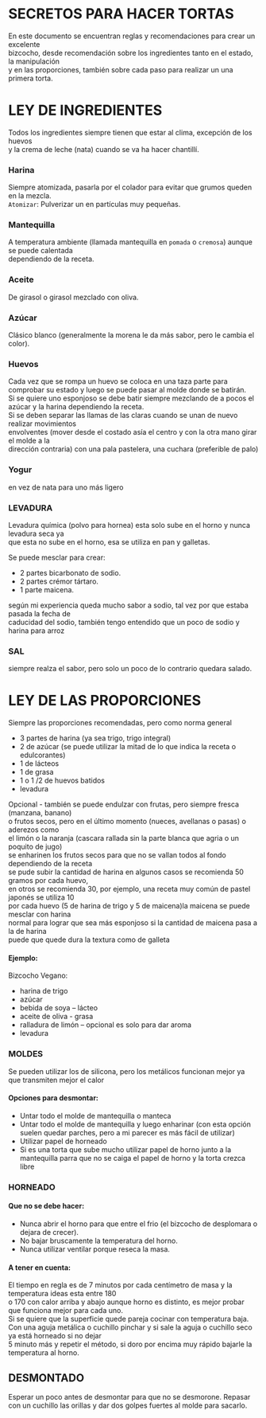 # SECRETOS PARA HACER TORTAS

En este documento se encuentran reglas y  recomendaciones para crear un excelente   
bizcocho, desde recomendación sobre los ingredientes tanto en el estado, la manipulación   
y en las proporciones, también sobre cada paso para realizar un una primera torta.

# LEY DE INGREDIENTES
Todos los ingredientes siempre tienen que estar al clima, excepción de los huevos  
y la crema de leche (nata) cuando se va ha hacer chantillí.

### Harina 
Siempre atomizada, pasarla por el colador para evitar que grumos queden en la mezcla.  
`Atomizar`: Pulverizar un en partículas muy pequeñas.

### Mantequilla 
A temperatura ambiente (llamada mantequilla en `pomada` o `cremosa`) aunque se puede calentada  
dependiendo de la receta.

### Aceite
De girasol o girasol mezclado con oliva.

### Azúcar
Clásico blanco (generalmente la morena le da más sabor, pero le cambia el color).

### Huevos 
Cada vez que se rompa un huevo se coloca en una taza parte para comprobar su estado y luego se puede pasar al molde donde se batirán.  
Si se quiere uno esponjoso se debe batir siempre mezclando de a pocos el azúcar y la harina dependiendo la receta.  
Si se deben separar las llamas de las claras cuando se unan de nuevo realizar movimientos   
envolventes (mover desde el costado asía el centro y con la otra mano girar el molde a la   
dirección contraria) con una pala pastelera, una cuchara (preferible de palo)   

### Yogur 
en vez de nata para uno más ligero

### LEVADURA
Levadura química (polvo para hornea)  esta solo sube en el horno y nunca levadura seca  ya   
que esta no sube en el horno, esa se utiliza en pan y galletas.  

Se puede mesclar para crear:
- 2 partes bicarbonato de sodio.
- 2 partes crémor tártaro.
- 1 parte maicena.  

según mi experiencia queda mucho sabor a sodio, tal vez por que estaba pasada la fecha de  
caducidad del sodio, también tengo entendido que un poco de sodio y harina para arroz

### SAL
siempre realza el sabor, pero solo un poco de lo contrario quedara salado.

# LEY DE LAS PROPORCIONES

Siempre las proporciones recomendadas, pero como norma general
- 3 partes de harina (ya sea trigo, trigo integral)
- 2 de azúcar (se puede utilizar la mitad de lo que indica la receta o edulcorantes)
- 1 de lácteos 
- 1 de grasa 
- 1 o 1 /2 de huevos batidos
- levadura 

Opcional - también se puede endulzar con frutas, pero siempre fresca (manzana, banano)  
o frutos secos, pero en el último momento (nueces, avellanas o pasas) o aderezos como  
el limón o la naranja (cascara rallada sin la parte blanca que agria o un poquito de jugo)  
se enharinen los frutos secos para que no se vallan todos al fondo dependiendo de la receta  
se pude subir la cantidad de harina en algunos casos se recomienda 50 gramos por cada huevo,  
en otros se recomienda 30, por ejemplo, una receta muy común de pastel japonés se utiliza 10  
por cada huevo (5 de harina de trigo y 5 de maicena)la maicena se puede mesclar con harina  
normal para lograr que sea más esponjoso si la cantidad de maicena pasa a la de harina  
puede que quede dura la textura como de galleta

#### Ejemplo: 

Bizcocho Vegano:
- harina de trigo 
- azúcar
- bebida de soya – lácteo 
- aceite de oliva - grasa
- ralladura de limón – opcional es solo para dar aroma
- levadura


### MOLDES
Se pueden utilizar los de silicona, pero los metálicos funcionan mejor ya que transmiten mejor el calor

#### Opciones para desmontar:
- Untar todo el molde de mantequilla o manteca 
- Untar todo el molde de mantequilla y luego enharinar (con esta opción suelen quedar parches, pero a mi parecer es más fácil de utilizar)
- Utilizar papel de horneado
- Si es una torta que sube mucho utilizar papel de horno junto a la mantequilla parra que no se caiga el papel de horno y la torta crezca libre

### HORNEADO

#### Que no se debe hacer:
- Nunca abrir el horno para que entre el frio (el bizcocho de desplomara o dejara de crecer).
- No bajar bruscamente la temperatura del horno.
- Nunca utilizar ventilar porque reseca la masa.

#### A tener en cuenta:
El tiempo en regla es de 7 minutos por cada centímetro de masa y la temperatura ideas esta entre 180  
o 170 con calor arriba y abajo aunque horno es distinto, es mejor probar que funciona mejor para cada uno.  
Si se quiere que la superficie quede pareja cocinar con temperatura baja.  
Con una aguja metálica o cuchillo pinchar y si sale la aguja o cuchillo seco ya está horneado si no dejar  
5 minuto más y repetir el método, si doro por encima muy rápido bajarle la temperatura al horno.

## DESMONTADO
Esperar un poco antes de desmontar para que no se desmorone.
Repasar con un cuchillo las orillas y dar dos golpes fuertes al molde para sacarlo.